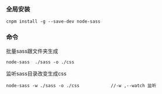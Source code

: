 ### 全局安装
```
cnpm install -g --save-dev node-sass
```

### 命令
批量sass跟文件夹生成

```
node-sass  ./sass -o ./css
```

监听sass目录改变生成css

```
node-sass -w ./sass -o ./css            //-w ,--watch 监听
```